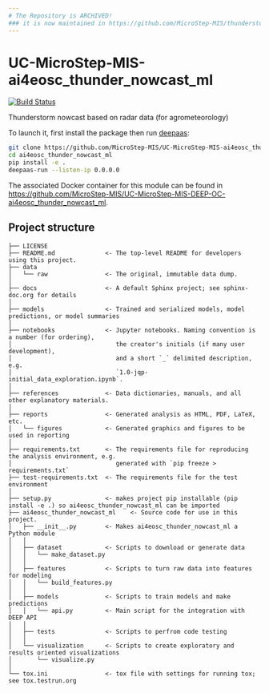 ```yaml
---
# The Repository is ARCHIVED!
### it is now maintained in https://github.com/MicroStep-MIS/thunderstorm-nowcast-microstep <br>(mirrored to https://github.com/ai4os-hub/thunderstorm-nowcast-microstep)
---
```


UC-MicroStep-MIS-ai4eosc_thunder_nowcast_ml
==============================

[![Build Status](https://jenkins.indigo-datacloud.eu/buildStatus/icon?job=Pipeline-as-code/DEEP-OC-org/UC-MicroStep-MIS-ai4eosc_thunder_nowcast_ml/master)](https://jenkins.indigo-datacloud.eu/job/Pipeline-as-code/job/DEEP-OC-org/job/UC-MicroStep-MIS-ai4eosc_thunder_nowcast_ml/job/master)

Thunderstorm nowcast based on radar data (for agrometeorology)

To launch it, first install the package then run [deepaas](https://github.com/indigo-dc/DEEPaaS):
```bash
git clone https://github.com/MicroStep-MIS/UC-MicroStep-MIS-ai4eosc_thunder_nowcast_ml
cd ai4eosc_thunder_nowcast_ml
pip install -e .
deepaas-run --listen-ip 0.0.0.0
```
The associated Docker container for this module can be found in https://github.com/MicroStep-MIS/UC-MicroStep-MIS-DEEP-OC-ai4eosc_thunder_nowcast_ml.

## Project structure
```
├── LICENSE
├── README.md              <- The top-level README for developers using this project.
├── data
│   └── raw                <- The original, immutable data dump.
│
├── docs                   <- A default Sphinx project; see sphinx-doc.org for details
│
├── models                 <- Trained and serialized models, model predictions, or model summaries
│
├── notebooks              <- Jupyter notebooks. Naming convention is a number (for ordering),
│                             the creator's initials (if many user development), 
│                             and a short `_` delimited description, e.g.
│                             `1.0-jqp-initial_data_exploration.ipynb`.
│
├── references             <- Data dictionaries, manuals, and all other explanatory materials.
│
├── reports                <- Generated analysis as HTML, PDF, LaTeX, etc.
│   └── figures            <- Generated graphics and figures to be used in reporting
│
├── requirements.txt       <- The requirements file for reproducing the analysis environment, e.g.
│                             generated with `pip freeze > requirements.txt`
├── test-requirements.txt  <- The requirements file for the test environment
│
├── setup.py               <- makes project pip installable (pip install -e .) so ai4eosc_thunder_nowcast_ml can be imported
├── ai4eosc_thunder_nowcast_ml    <- Source code for use in this project.
│   ├── __init__.py        <- Makes ai4eosc_thunder_nowcast_ml a Python module
│   │
│   ├── dataset            <- Scripts to download or generate data
│   │   └── make_dataset.py
│   │
│   ├── features           <- Scripts to turn raw data into features for modeling
│   │   └── build_features.py
│   │
│   ├── models             <- Scripts to train models and make predictions
│   │   └── api.py         <- Main script for the integration with DEEP API
│   │
│   ├── tests              <- Scripts to perfrom code testing
│   │
│   └── visualization      <- Scripts to create exploratory and results oriented visualizations
│       └── visualize.py
│
└── tox.ini                <- tox file with settings for running tox; see tox.testrun.org
```
